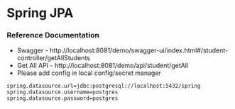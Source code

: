 # Spring JPA

### Reference Documentation

* Swagger - http://localhost:8081/demo/swagger-ui/index.html#/student-controller/getAllStudents
* Get All API - http://localhost:8081/demo/api/student/getAll
* Please add config in local config/secret manager

````
spring.datasource.url=jdbc:postgresql://localhost:5432/spring
spring.datasource.username=postgres 
spring.datasource.password=postgres
````